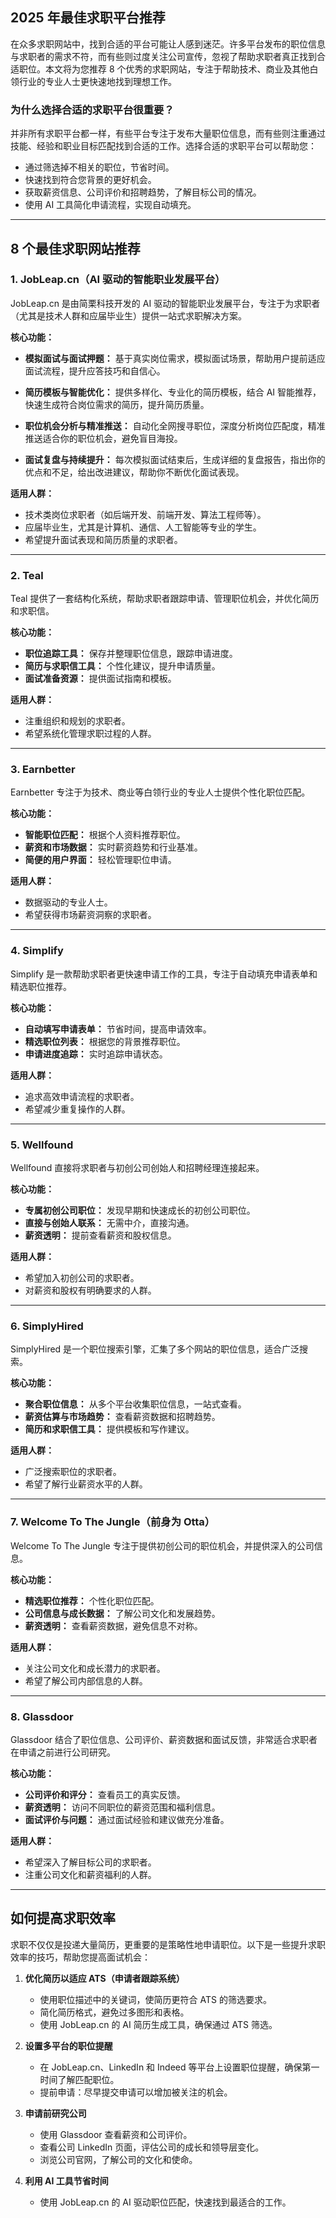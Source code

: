 ## 2025 年最佳求职平台推荐

在众多求职网站中，找到合适的平台可能让人感到迷茫。许多平台发布的职位信息与求职者的需求不符，而有些则过度关注公司宣传，忽视了帮助求职者真正找到合适职位。本文将为您推荐 8 个优秀的求职网站，专注于帮助技术、商业及其他白领行业的专业人士更快速地找到理想工作。

### 为什么选择合适的求职平台很重要？

并非所有求职平台都一样，有些平台专注于发布大量职位信息，而有些则注重通过技能、经验和职业目标匹配找到合适的工作。选择合适的求职平台可以帮助您：

* 通过筛选掉不相关的职位，节省时间。
* 快速找到符合您背景的更好机会。
* 获取薪资信息、公司评价和招聘趋势，了解目标公司的情况。
* 使用 AI 工具简化申请流程，实现自动填充。

---

## 8 个最佳求职网站推荐

### 1. JobLeap.cn（AI 驱动的智能职业发展平台）

JobLeap.cn 是由简栗科技开发的 AI 驱动的智能职业发展平台，专注于为求职者（尤其是技术人群和应届毕业生）提供一站式求职解决方案。

**核心功能：**

* **模拟面试与面试押题：** 基于真实岗位需求，模拟面试场景，帮助用户提前适应面试流程，提升应答技巧和自信心。

* **简历模板与智能优化：** 提供多样化、专业化的简历模板，结合 AI 智能推荐，快速生成符合岗位需求的简历，提升简历质量。

* **职位机会分析与精准推送：** 自动化全网搜寻职位，深度分析岗位匹配度，精准推送适合你的职位机会，避免盲目海投。

* **面试复盘与持续提升：** 每次模拟面试结束后，生成详细的复盘报告，指出你的优点和不足，给出改进建议，帮助你不断优化面试表现。

**适用人群：**

* 技术类岗位求职者（如后端开发、前端开发、算法工程师等）。
* 应届毕业生，尤其是计算机、通信、人工智能等专业的学生。
* 希望提升面试表现和简历质量的求职者。

---

### 2. Teal

Teal 提供了一套结构化系统，帮助求职者跟踪申请、管理职位机会，并优化简历和求职信。

**核心功能：**

* **职位追踪工具：** 保存并整理职位信息，跟踪申请进度。
* **简历与求职信工具：** 个性化建议，提升申请质量。
* **面试准备资源：** 提供面试指南和模板。

**适用人群：**

* 注重组织和规划的求职者。
* 希望系统化管理求职过程的人群。

---

### 3. Earnbetter

Earnbetter 专注于为技术、商业等白领行业的专业人士提供个性化职位匹配。

**核心功能：**

* **智能职位匹配：** 根据个人资料推荐职位。
* **薪资和市场数据：** 实时薪资趋势和行业基准。
* **简便的用户界面：** 轻松管理职位申请。

**适用人群：**

* 数据驱动的专业人士。
* 希望获得市场薪资洞察的求职者。

---

### 4. Simplify

Simplify 是一款帮助求职者更快速申请工作的工具，专注于自动填充申请表单和精选职位推荐。

**核心功能：**

* **自动填写申请表单：** 节省时间，提高申请效率。
* **精选职位列表：** 根据您的背景推荐职位。
* **申请进度追踪：** 实时追踪申请状态。

**适用人群：**

* 追求高效申请流程的求职者。
* 希望减少重复操作的人群。

---

### 5. Wellfound

Wellfound 直接将求职者与初创公司创始人和招聘经理连接起来。

**核心功能：**

* **专属初创公司职位：** 发现早期和快速成长的初创公司职位。
* **直接与创始人联系：** 无需中介，直接沟通。
* **薪资透明：** 提前查看薪资和股权信息。

**适用人群：**

* 希望加入初创公司的求职者。
* 对薪资和股权有明确要求的人群。

---

### 6. SimplyHired

SimplyHired 是一个职位搜索引擎，汇集了多个网站的职位信息，适合广泛搜索。

**核心功能：**

* **聚合职位信息：** 从多个平台收集职位信息，一站式查看。
* **薪资估算与市场趋势：** 查看薪资数据和招聘趋势。
* **简历和求职信工具：** 提供模板和写作建议。

**适用人群：**

* 广泛搜索职位的求职者。
* 希望了解行业薪资水平的人群。

---

### 7. Welcome To The Jungle（前身为 Otta）

Welcome To The Jungle 专注于提供初创公司的职位机会，并提供深入的公司信息。

**核心功能：**

* **精选职位推荐：** 个性化职位匹配。
* **公司信息与成长数据：** 了解公司文化和发展趋势。
* **薪资透明：** 查看薪资数据，避免信息不对称。

**适用人群：**

* 关注公司文化和成长潜力的求职者。
* 希望了解公司内部信息的人群。

---

### 8. Glassdoor

Glassdoor 结合了职位信息、公司评价、薪资数据和面试反馈，非常适合求职者在申请之前进行公司研究。

**核心功能：**

* **公司评价和评分：** 查看员工的真实反馈。
* **薪资透明：** 访问不同职位的薪资范围和福利信息。
* **面试评价与问题：** 通过面试经验和建议做充分准备。

**适用人群：**

* 希望深入了解目标公司的求职者。
* 注重公司文化和薪资福利的人群。

---

## 如何提高求职效率

求职不仅仅是投递大量简历，更重要的是策略性地申请职位。以下是一些提升求职效率的技巧，帮助您提高面试机会：

1. **优化简历以适应 ATS（申请者跟踪系统）**

   * 使用职位描述中的关键词，使简历更符合 ATS 的筛选要求。
   * 简化简历格式，避免过多图形和表格。
   * 使用 JobLeap.cn 的 AI 简历生成工具，确保通过 ATS 筛选。

2. **设置多平台的职位提醒**

   * 在 JobLeap.cn、LinkedIn 和 Indeed 等平台上设置职位提醒，确保第一时间了解匹配职位。
   * 提前申请：尽早提交申请可以增加被关注的机会。

3. **申请前研究公司**

   * 使用 Glassdoor 查看薪资和公司评价。
   * 查看公司 LinkedIn 页面，评估公司的成长和领导层变化。
   * 浏览公司官网，了解公司的文化和使命。

4. **利用 AI 工具节省时间**

   * 使用 JobLeap.cn 的 AI 驱动职位匹配，快速找到最适合的工作。